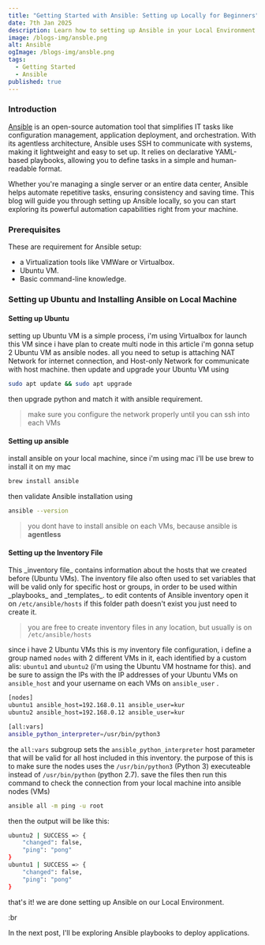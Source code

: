 ```yaml
---
title: "Getting Started with Ansible: Setting up Locally for Beginners"
date: 7th Jan 2025
description: Learn how to setting up Ansible in your Local Environment
image: /blogs-img/ansble.png
alt: Ansible
ogImage: /blogs-img/ansble.png
tags:
  - Getting Started
  - Ansible
published: true
---
```


### Introduction

[Ansible](https://www.redhat.com/en/ansible-collaborative?intcmp=7015Y000003t7aWQAQ) is an open-source automation tool that simplifies IT tasks like configuration management, application deployment, and orchestration. With its agentless architecture, Ansible uses SSH to communicate with systems, making it lightweight and easy to set up. It relies on declarative YAML-based playbooks, allowing you to define tasks in a simple and human-readable format.

Whether you're managing a single server or an entire data center, Ansible helps automate repetitive tasks, ensuring consistency and saving time. This blog will guide you through setting up Ansible locally, so you can start exploring its powerful automation capabilities right from your machine.

### Prerequisites

These are requirement for Ansible setup:

- a Virtualization tools like VMWare or Virtualbox.
- Ubuntu VM.
- Basic command-line knowledge.

### Setting up Ubuntu and Installing Ansible on Local Machine

#### Setting up Ubuntu

setting up Ubuntu VM is a simple process, i'm using Virtualbox for launch this VM since i have plan to create multi node in this article i'm gonna setup 2 Ubuntu VM as ansible nodes. all you need to setup is attaching NAT Network for internet connection, and Host-only Network for communicate with host machine. then update and upgrade your Ubuntu VM using

```bash
sudo apt update && sudo apt upgrade
```

then upgrade python and match it with ansible requirement.

> make sure you configure the network properly until you can ssh into each VMs

#### Setting up ansible

install ansible on your local machine, since i'm using mac i'll be use brew to install it on my mac

```bash
brew install ansible
```

then validate Ansible installation using

```bash
ansible --version
```

> you dont have to install ansible on each VMs, because ansible is **agentless**

#### Setting up the Inventory File

This &#x5F;inventory file&#x5F; contains information about the hosts that we created before (Ubuntu VMs). The inventory file also often used to set variables that will be valid only for specific host or groups, in order to be used within &#x5F;playbooks&#x5F; and &#x5F;templates_. to edit contents of Ansible inventory open it on `/etc/ansible/hosts` if this folder path doesn't exist you just need to create it.

> you are free to create inventory files in any location, but usually is on `/etc/ansible/hosts`

since i have 2 Ubuntu VMs this is my inventory file configuration, i define a group named `nodes` with 2 different VMs in it, each identified by a custom alis: `ubuntu1` and `ubuntu2` (i'm using the Ubuntu VM hostname for this). and be sure to assign the IPs with the IP addresses of your Ubuntu VMs on `ansible_host` and your username on each VMs on `ansible_user` .

```bash [/etc/ansible/hosts]
[nodes]
ubuntu1 ansible_host=192.168.0.11 ansible_user=kur
ubuntu2 ansible_host=192.168.0.12 ansible_user=kur

[all:vars]
ansible_python_interpreter=/usr/bin/python3
```

the `all:vars` subgroup sets the `ansible_python_interpreter` host parameter that will be valid for all host included in this inventory. the purpose of this is to make sure the nodes uses the `/usr/bin/python3` (Python 3) executeable instead of `/usr/bin/python` (python 2.7). save the files then run this command to check the connection from your local machine into ansible nodes (VMs)

```bash
ansible all -m ping -u root
```

then the output will be like this:

```bash
ubuntu2 | SUCCESS => {
    "changed": false,
    "ping": "pong"
}
ubuntu1 | SUCCESS => {
    "changed": false,
    "ping": "pong"
}
```

that's it! we are done setting up Ansible on our Local Environment.

:br

In the next post, I'll be exploring Ansible playbooks to deploy applications.
